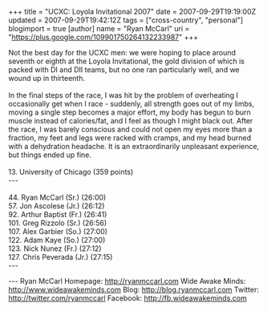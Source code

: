 +++
title = "UCXC: Loyola Invitational 2007"
date = 2007-09-29T19:19:00Z
updated = 2007-09-29T19:42:12Z
tags = ["cross-country", "personal"]
blogimport = true
[author]
	name = "Ryan McCarl"
	uri = "https://plus.google.com/109901750264132233987"
+++

Not the best day for the UCXC men: we were hoping to place around seventh or eighth at the Loyola Invitational, the gold division of which is packed with DI and DII teams, but no one ran particularly well, and we wound up in thirteenth.<br /><br />In the final steps of the race, I was hit by the problem of overheating I occasionally get when I race - suddenly, all strength goes out of my limbs, moving a single step becomes a major effort, my body has begun to burn muscle instead of calories/fat, and I feel as though I might black out. After the race, I was barely conscious and could not open my eyes more than a fraction, my feet and legs were racked with cramps, and my head burned with a dehydration headache. It is an extraordinarily unpleasant experience, but things ended up fine.<br /><br />13. University of Chicago (359 points)<br />---<br /><br />44. Ryan McCarl (Sr.) (26:00)<br />57. Jon Ascolese (Jr.) (26:12)<br />92. Arthur Baptist (Fr.) (26:41)<br />101. Greg Rizzolo (Sr.) (26:56)<br />107. Alex Garbier (So.) (27:00)<br />122. Adam Kaye (So.) (27:00)<br />123. Nick Nunez (Fr.) (27:12)<br />127. Chris Peverada (Jr.) (27:15)<br />---<div class="blogger-post-footer">---
Ryan McCarl
Homepage: http://ryanmccarl.com
Wide Awake Minds: http://www.wideawakeminds.com
Blog: http://blog.ryanmccarl.com
Twitter: http://twitter.com/ryanmccarl
Facebook: http://fb.wideawakeminds.com</div>
